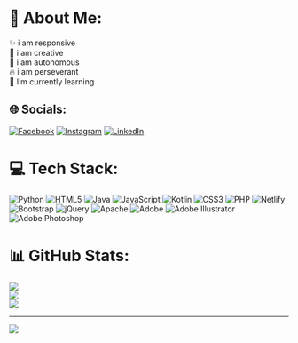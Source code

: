 # 💫 About Me:
✨ i am responsive<br>🎨 i am creative<br>🤖 i am autonomous<br>🔥 i am perseverant<br>🌱 I’m currently learning


## 🌐 Socials:
[![Facebook](https://img.shields.io/badge/Facebook-%231877F2.svg?logo=Facebook&logoColor=white)](https://facebook.com/thiviyan.kulasegaram.3) [![Instagram](https://img.shields.io/badge/Instagram-%23E4405F.svg?logo=Instagram&logoColor=white)](https://instagram.com/softwebthivi) [![LinkedIn](https://img.shields.io/badge/LinkedIn-%230077B5.svg?logo=linkedin&logoColor=white)](https://linkedin.com/in/thiviyan-kulasegaram) 

# 💻 Tech Stack:
![Python](https://img.shields.io/badge/python-3670A0?style=for-the-badge&logo=python&logoColor=ffdd54) ![HTML5](https://img.shields.io/badge/html5-%23E34F26.svg?style=for-the-badge&logo=html5&logoColor=white) ![Java](https://img.shields.io/badge/java-%23ED8B00.svg?style=for-the-badge&logo=openjdk&logoColor=white) ![JavaScript](https://img.shields.io/badge/javascript-%23323330.svg?style=for-the-badge&logo=javascript&logoColor=%23F7DF1E) ![Kotlin](https://img.shields.io/badge/kotlin-%237F52FF.svg?style=for-the-badge&logo=kotlin&logoColor=white) ![CSS3](https://img.shields.io/badge/css3-%231572B6.svg?style=for-the-badge&logo=css3&logoColor=white) ![PHP](https://img.shields.io/badge/php-%23777BB4.svg?style=for-the-badge&logo=php&logoColor=white) ![Netlify](https://img.shields.io/badge/netlify-%23000000.svg?style=for-the-badge&logo=netlify&logoColor=#00C7B7) ![Bootstrap](https://img.shields.io/badge/bootstrap-%238511FA.svg?style=for-the-badge&logo=bootstrap&logoColor=white) ![jQuery](https://img.shields.io/badge/jquery-%230769AD.svg?style=for-the-badge&logo=jquery&logoColor=white) ![Apache](https://img.shields.io/badge/apache-%23D42029.svg?style=for-the-badge&logo=apache&logoColor=white) ![Adobe](https://img.shields.io/badge/adobe-%23FF0000.svg?style=for-the-badge&logo=adobe&logoColor=white) ![Adobe Illustrator](https://img.shields.io/badge/adobe%20illustrator-%23FF9A00.svg?style=for-the-badge&logo=adobe%20illustrator&logoColor=white) ![Adobe Photoshop](https://img.shields.io/badge/adobe%20photoshop-%2331A8FF.svg?style=for-the-badge&logo=adobe%20photoshop&logoColor=white)
# 📊 GitHub Stats:
![](https://github-readme-stats.vercel.app/api?username=thiviyan2002&theme=dark&hide_border=false&include_all_commits=false&count_private=false)<br/>
![](https://github-readme-streak-stats.herokuapp.com/?user=thiviyan2002&theme=dark&hide_border=false)<br/>
![](https://github-readme-stats.vercel.app/api/top-langs/?username=thiviyan2002&theme=dark&hide_border=false&include_all_commits=false&count_private=false&layout=compact)

---
[![](https://visitcount.itsvg.in/api?id=thiviyan2002&icon=0&color=0)](https://visitcount.itsvg.in)

<!-- Proudly created with GPRM ( https://gprm.itsvg.in ) -->
